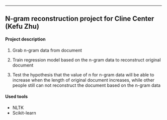 ***

## N-gram reconstruction project for Cline Center (Kefu Zhu)

#### Project description

1. Grab n-gram data from document

2. Train regression model based on the n-gram data to reconstruct original document

3. Test the hypothesis that the value of n for n-gram data will be able to increase when the length of original document increases, 
   while other people still can not reconstruct the document based on the n-gram data

#### Used tools

* NLTK
* Scikit-learn
